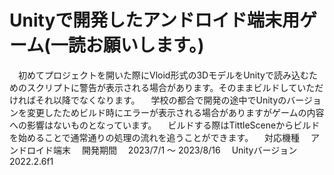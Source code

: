 # Unityで開発したアンドロイド端末用ゲーム(一読お願いします。)
　初めてプロジェクトを開いた際にVloid形式の3DモデルをUnityで読み込むためのスクリプトに警告が表示される場合があります。そのままビルドしていただければそれ以降でなくなります。
　学校の都合で開発の途中でUnityのバージョンを変更したためビルド時にエラーが表示される場合がありますがゲームの内容への影響はないものとなっています。
　ビルドする際はTittleSceneからビルドを始めることで通常通りの処理の流れを追うことができます。
　対応機種　	アンドロイド端末
　開発期間　	2023/7/1 ～ 2023/8/16
　Unityバージョン	2022.2.6f1
